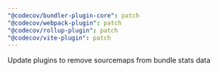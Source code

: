 ```yaml
---
"@codecov/bundler-plugin-core": patch
"@codecov/webpack-plugin": patch
"@codecov/rollup-plugin": patch
"@codecov/vite-plugin": patch
---
```


Update plugins to remove sourcemaps from bundle stats data
